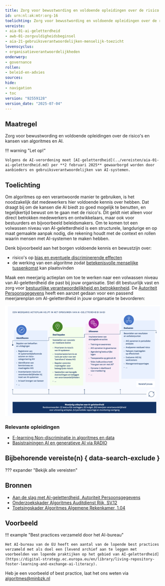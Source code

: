 ```yaml
---
title: Zorg voor bewustwording en voldoende opleidingen over de risico's en kansen van algoritmes en AI
id: urn:nl:ak:mtr:org-16
toelichting: Zorg voor bewustwording en voldoende opleidingen over de risico's en kansen van algoritmes voor medewerkers.
vereiste:
- aia-01-ai-geletterdheid
- awb-01-zorgvuldigheidsbeginsel
- aia-21-gebruiksverantwoordelijken-menselijk-toezicht
levenscyclus:
- organisatieverantwoordelijkheden
onderwerp:
- governance
rollen:
- beleid-en-advies
sources:
hide:
- navigation
- toc
version: "92559128"
version_date: "2025-07-04"
---
```


<!-- tags -->

## Maatregel
Zorg voor bewustwording en voldoende opleidingen over de risico's en kansen van algoritmes en AI.

!!! warning "Let op!"

    Volgens de AI-verordening moet [AI-geletterdheid](../vereisten/aia-01-ai-geletterdheid.md) per **2 februari 2025** gewaarborgd worden door aanbieders en gebruiksverantwoordelijken van AI-systemen.

## Toelichting
Om algoritmes op een verantwoorde manier te gebruiken, is het noodzakelijk dat medewerkers hier voldoende kennis over hebben. Dat draagt bij om de kansen die AI biedt zo goed mogelijk te benutten, en tegelijkertijd bewust om te gaan met de risico's. Dit geldt niet alleen voor direct betrokken medewerkers en ontwikkelaars, maar ook voor bestuurders en bijvoorbeeld beleidsmakers.
Om te komen tot een volwassen niveau van AI-geletterdheid is een structurele, langdurige en op maat gemaakte aanpak nodig, die rekening houdt met de context en rollen waarin mensen met AI-systemen te maken hebben.

Denk bijvoorbeeld aan het borgen voldoende kennis en bewustzijn over:

- risico's op [bias en eventuele discriminerende effecten](../../onderwerpen/bias-en-non-discriminatie.md)
- de werking van een algoritme zodat [betekenisvolle menselijke tussenkomst](../../onderwerpen/menselijke-controle.md) kan plaatsvinden

Maak een meerjarig actieplan om toe te werken naar een volwassen niveau van AI-geletterdheid die past bij jouw organisatie. Stel dit bestuurlijk vast en zorg voor [bestuurlijke verantwoordelijkheid en betrokkenheid](0-org-04-politiek-bestuurlijke-verantwoordelijkheid.md). De [Autoriteit Persoonsgegevens](https://www.autoriteitpersoonsgegevens.nl/documenten/aan-de-slag-met-ai-geletterdheid) heeft een aanzet gedaan voor een passend meerjarenplan om AI-geletterdheid in jouw organsatie te bevorderen:

![stappenplan meerjarenplan AI-geletterdheid](images/ai-geletterdheid-ap.png)

### Relevante opleidingen
- [E-learning Non-discriminatie in algoritmes en data](https://www.it-academieoverheid.nl/actueel/nieuws/2024/10/29/nieuwe-radio-e-learning-non-discriminatie)
- [Basistrainingen AI en generatieve AI via RADIO](https://www.it-academieoverheid.nl/onderwerpen/a/artificiele-intelligentie)

## Bijbehorende vereiste(n) { data-search-exclude }
<!-- Hier volgt een lijst met vereisten op basis van de in de metadata ingevulde vereiste -->
<!-- Let op! onderstaande regel met 'list_vereisten_on_maatregelen_page' niet weghalen! Deze maakt automatisch een lijst van bijbehorende verseisten op basis van de metadata  -->
??? expander "Bekijk alle vereisten"
    <!-- list_vereisten_on_maatregelen_page -->

## Bronnen
- [Aan de slag met AI-geletterdheid, Autoriteit Persoonsgegevens](https://www.autoriteitpersoonsgegevens.nl/documenten/aan-de-slag-met-ai-geletterdheid)
- [Onderzoekskader Algoritmes Auditdienst Rijk, SV.12](https://www.rijksoverheid.nl/documenten/rapporten/2023/07/11/onderzoekskader-algoritmes-adr-2023)
- [Toetsingskader Algoritmes Algemene Rekenkamer, 1.04](https://www.rekenkamer.nl/onderwerpen/algoritmes/documenten/publicaties/2024/05/15/het-toetsingskader-aan-de-slag)

## Voorbeeld
<!-- Voeg hier een voorbeeld toe, door er bijvoorbeeld naar te verwijzen -->

!!! example "Best practices verzameld door het AI-bureau"

    Het AI-bureau van de EU heeft een aantal van de lopende best practices verzameld met als doel een [levend archief aan te leggen met voorbeelden van lopende praktijken op het gebied van AI-geletterdheid](https://digital-strategy.ec.europa.eu/en/library/living-repository-foster-learning-and-exchange-ai-literacy).

Heb je een voorbeeld of best practice, laat het ons weten via [algoritmes@minbzk.nl](mailto:algoritmes@minbzk.nl)
